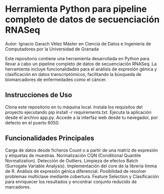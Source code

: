 # Herramienta Python para pipeline completo de datos de secuenciación RNASeq

Autor: Ignacio Garach Vélez
Máster en Ciencia de Datos e Ingeniería de Computadores por la Universidad de Granada

Este repositorio contiene una herramienta desarrollada en Python para llevar a cabo un pipeline completo de datos de secuenciación RNASeq. La herramienta incluye funcionalidades para el análisis de expresión génica y clasificación en datos transcriptómicos, facilitando la búsqueda de biomarcadores de enfermedades como el cáncer.

## Instrucciones de Uso
Clona este repositorio en tu máquina local.
Instala los requisitos del proyecto ejecutando pip install -r requirements.txt.
Ejecuta la aplicación desde el archivo app.py.
Accede a la interfaz web desde tu navegador, por defecto en el puerto 8050.

## Funcionalidades Principales
Carga de datos desde ficheros Count o a partir de una matriz de expresión y etiquetas de muestras.
Normalización CQN (Conditional Quantile Normalization).
Detección de Outliers.
Limpieza de efectos Batch (Surrogate Variable Analysis).
Implementación del core de la librería limma de R.
Análisis de expresión génica diferencial. Posibilidad de resolver problemas multiclase mediante cobertura.
Feature Selection y Clasificación para enriquecer los resultados y encontrar conjunto reducido de marcadores.
